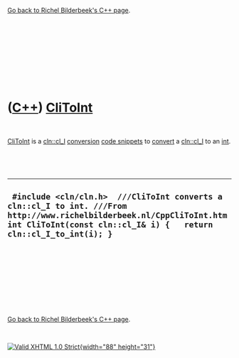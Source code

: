 

[Go back to Richel Bilderbeek's C++ page](Cpp.htm).

 

 

 

 

 

([C++](Cpp.htm)) [CliToInt](CppCliToInt.htm)
============================================

 

[CliToInt](CppCliToInt.htm) is a [cln::cl\_I](CppCl_I.htm)
[conversion](CppConvert.htm) [code snippets](CppCodeSnippets.htm) to
[convert](CppConvert.htm) a [cln::cl\_I](CppCl_I.htm) to an
[int](CppInt.htm).

 

 

  ---------------------------------------------------------------------------------------------------------------------------------------------------------------------------------------------
  ` #include <cln/cln.h>  ///CliToInt converts a cln::cl_I to int. ///From http://www.richelbilderbeek.nl/CppCliToInt.htm int CliToInt(const cln::cl_I& i) {   return cln::cl_I_to_int(i); }`
  ---------------------------------------------------------------------------------------------------------------------------------------------------------------------------------------------

 

 

 

 

 

[Go back to Richel Bilderbeek's C++ page](Cpp.htm).



 

[![Valid XHTML 1.0 Strict](valid-xhtml10.png){width="88"
height="31"}](http://validator.w3.org/check?uri=referer)
